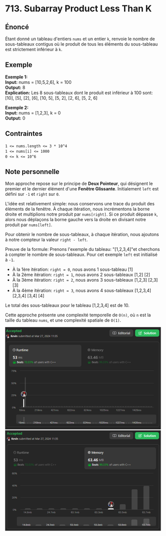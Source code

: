 # 713. Subarray Product Less Than K

## Énoncé

Étant donné un tableau d'entiers `nums` et un entier `k`, renvoie le nombre de sous-tableaux contigus où le produit de tous les éléments du sous-tableau est strictement inférieur à `k`.

## Exemple

**Exemple 1:**  
**Input:** nums = [10,5,2,6], k = 100  
**Output:** 8  
**Explication:** Les 8 sous-tableaux dont le produit est inférieur à 100 sont:  
[10], [5], [2], [6], [10, 5], [5, 2], [2, 6], [5, 2, 6]

**Exemple 2:**  
**Input:** nums = [1,2,3], k = 0  
**Output:** 0

## Contraintes

`1 <= nums.length <= 3 * 10^4`  
`1 <= nums[i] <= 1000`  
`0 <= k <= 10^6`

## Note personnelle

Mon approche repose sur le principe de **Deux Pointeur**, qui désignent le premier et le dernier élément d'une **Fenêtre Glissante**. Initialement `left` est défini sur `-1` et `right` sur `0`.

L'idée est relativement simple: nous conservons une trace du produit des éléments de la fenêtre. À chaque itération, nous incrémentons la borne droite et multiplions notre produit par `nums[right]`. Si ce produit dépasse `k`, alors nous déplaçons la borne gauche vers la droite en divisant notre produit par `nums[left]`.

Pour obtenir le nombre de sous-tableaux, à chaque itération, nous ajoutons à notre compteur la valeur `right - left`.

Preuve de la formule:
Prenons l'exemple du tableau: "[1,2,3,4]"et cherchons à compter le nombre de sous-tableaux. Pour cet exemple `left` est initialisé à `-1`.

- À la 1ère itération: `right = 0`, nous avons 1 sous-tableau [1]
- À la 2ème itération: `right = 1`, nous avons 2 sous-tableaux [1,2] [2]
- À la 3ème itération: `right = 2`, nous avons 3 sous-tableaux [1,2,3] [2,3] [3]
- À la 4ème itération: `right = 3`, nous avons 4 sous-tableaux [1,2,3,4] [2,3,4] [3,4] [4]

Le total des sous-tableaux pour le tableau [1,2,3,4] est de 10.

Cette approche présente une complexité temporelle de `O(n)`, où `n` est la taille du tableau `nums`, et une complexité spatiale de `O(1)`.

<img src="./imgs/runtime.png"/>
<img src="./imgs/memory.png"/>
